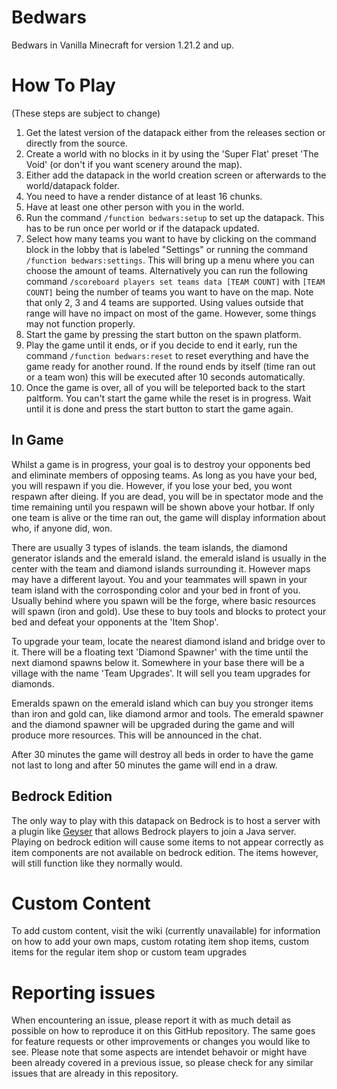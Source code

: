 # Bedwars

Bedwars in Vanilla Minecraft for version 1.21.2 and up.

# How To Play

(These steps are subject to change)

1. Get the latest version of the datapack either from the releases section or directly from the source.
2. Create a world with no blocks in it by using the 'Super Flat' preset 'The Void' (or don't if you want scenery around the map).
3. Either add the datapack in the world creation screen or afterwards to the world/datapack folder.
4. You need to have a render distance of at least 16 chunks.
5. Have at least one other person with you in the world.
6. Run the command `/function bedwars:setup` to set up the datapack. This has to be run once per world or if the datapack updated.
7. Select how many teams you want to have by clicking on the command block in the lobby that is labeled "Settings" or running the command `/function bedwars:settings`. This will bring up a menu where you can choose the amount of teams.
Alternatively you can run the following command `/scoreboard players set teams data [TEAM COUNT]` with `[TEAM COUNT]` being the number of teams you want to have on the map. Note that only 2, 3 and 4 teams are supported. Using values outside that range will have no impact on most of the game. However, some things may not function properly.
8. Start the game by pressing the start button on the spawn platform.
9. Play the game until it ends, or if you decide to end it early, run the command `/function bedwars:reset` to reset everything and have the game ready for another round. If the round ends by itself (time ran out or a team won) this will be executed after 10 seconds automatically.
10. Once the game is over, all of you will be teleported back to the start paltform. You can't start the game while the reset is in progress. Wait until it is done and press the start button to start the game again.

## In Game
Whilst a game is in progress, your goal is to destroy your opponents bed and eliminate members of opposing teams. As long as you have your bed, you will respawn if you die. However, if you lose your bed, you wont respawn after dieing. If you are dead, you will be in spectator mode and the time remaining until you respawn will be shown above your hotbar. If only one team is alive or the time ran out, the game will display information about who, if anyone did, won.

There are usually 3 types of islands. the team islands, the diamond generator islands and the emerald island. the emerald island is usually in the center with the team and diamond islands surrounding it. However maps may have a different layout. You and your teammates will spawn in your team island with the corrosponding color and your bed in front of you. Usually behind where you spawn will be the forge, where basic resources will spawn (iron and gold). Use these to buy tools and blocks to protect your bed and defeat your opponents at the 'Item Shop'.

To upgrade your team, locate the nearest diamond island and bridge over to it. There will be a floating text 'Diamond Spawner' with the time until the next diamond spawns below it. Somewhere in your base there will be a village with the name 'Team Upgrades'. It will sell you team upgrades for diamonds.

Emeralds spawn on the emerald island which can buy you stronger items than iron and gold can, like diamond armor and tools. The emerald spawner and the diamond spawner will be upgraded during the game and will produce more resources. This will be announced in the chat.

After 30 minutes the game will destroy all beds in order to have the game not last to long and after 50 minutes the game will end in a draw.

## Bedrock Edition

The only way to play with this datapack on Bedrock is to host a server with a plugin like [Geyser](https://geysermc.org/) that allows Bedrock players to join a Java server.
Playing on bedrock edition will cause some items to not appear correctly as item components are not available on bedrock edition. The items however, will still function like they normally would.

# Custom Content
To add custom content, visit the wiki (currently unavailable) for information on how to add your own maps, custom rotating item shop items, custom items for the regular item shop or custom team upgrades

# Reporting issues
When encountering an issue, please report it with as much detail as possible on how to reproduce it on this GitHub repository.
The same goes for feature requests or other improvements or changes you would like to see. Please note that some aspects are intendet behavoir or might have been already covered in a previous issue, so please check for any similar issues that are already in this repository.